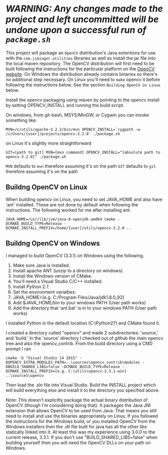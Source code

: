# *WARNING: Any changes made to the project and left uncommitted will be undone upon a successful run of `package.sh`*

This project will package an `OpenCV` distribution's Java extentions for use with the `com.jiminger.utilities` libraries as well as install the jar file into the local maven repository. The OpenCV distribution will first need to be built following the instructions for the particular platform on the [OpenCV website](http://opencv.org/). On Windows the distribution already contains binaries so there's no additional step necessary. On Linux you'll need to `make` opencv it before following the instructions below. See the section `Building OpenCV on Linux` below.

Install the opencv packaging using maven by pointing to the opencv install by setting OPENCV_INSTALL and running the build script.

On windows, from git-bash, MSYS/MinGW, or Cygwin you can invoke something like:

```MVN=/c/utils/apache-3.2.2/bin/mvn OPENCV_INSTALL=`cygpath -w /c/Users/[user]/projects/opencv-3.2.0` ./package.sh```

on Linux it's slightly more straightforward

```GIT=[path to git] MVN=[mvn command] OPENCV_INSTALL="[absolute path to opencv-3.2.0]" ./package.sh```

`MVN` defaults to `mvn` therefore assuming it's on the path
`GIT` defaults to `git` therefore assuming it's on the path

## Buildng OpenCV on Linux

When building opencv on Linux, you need to set JAVA_HOME and also have 'ant' installed. These are not done by default when following the instructions. The following worked for me after installing ant:

```JAVA_HOME=/usr/lib/jvm/java-8-openjdk-amd64 cmake -DCMAKE_BUILD_TYPE=Release -DCMAKE_INSTALL_PREFIX=/home/[user]/utils/opencv-3.2.0 ..```

## Buildng OpenCV on Windows

I managed to build OpenCV (3.3.1) on Windows using the following.

1. Make sure Java is installed.
1. Install apache ANT (unzip to a directory on windows)
1. Install the Windows version of CMake.
1. You'll need a Visual Studio C/C++ installed.
1. Install Python 2.7.
1. Set the environment varialbes:
  1. JAVA_HOME=[e.g. C:/Program Files/Java/jdk1.8.0_92]
  1. Add $JAVA_HOME/bin to your windows PATH (User path works)
  1. Add the directory that 'ant.bat' is in to your windows PATH (User path works)

I installed Python in the default location (C:\Python27) and CMake found it.

I created a directory called "opencv" and made 2 subdirectories: 'source,' and 'build.' In the 'source' directory I checked out of github the main opencv tree and also the opencv_contrib. From the build directory using a CMD prompt I ran

```cmake -G "Visual Studio 14 2015" -DOPENCV_EXTRA_MODULES_PATH=..\sources\opencv_contrib\modules -DBUILD_SHARED_LIBS=false -DCMAKE_BUILD_TYPE=Release -DCMAKE_INSTALL_PREFIX=[e.g. C:\utils\opencv-3.3.1-win] ..\sources\opencv```

Then load the .sln file into Visual Studio.
Build the INSTALL project which will build everything else and install it to the directory you specified above.

Note: This doesn't explicitly package the actual binary distribution of OpenCV (though I'm considering doing that). It packages the Java JNI extension that allows OpenCV to be used from Java. That means you still need to install and use the binaries appropriately on Linux. If you followed the instructions for the Windows build, or you installed OpenCV from the Windows installers then the .dll file built for java has all the other libs statically linked into it. At least this was my experience using 3.0.0 to the current release, 3.3.1. If you don't use "BUILD_SHARED_LIBS=false" when building yourself then you will need the OpenCV DLLs on your path on Windows.

